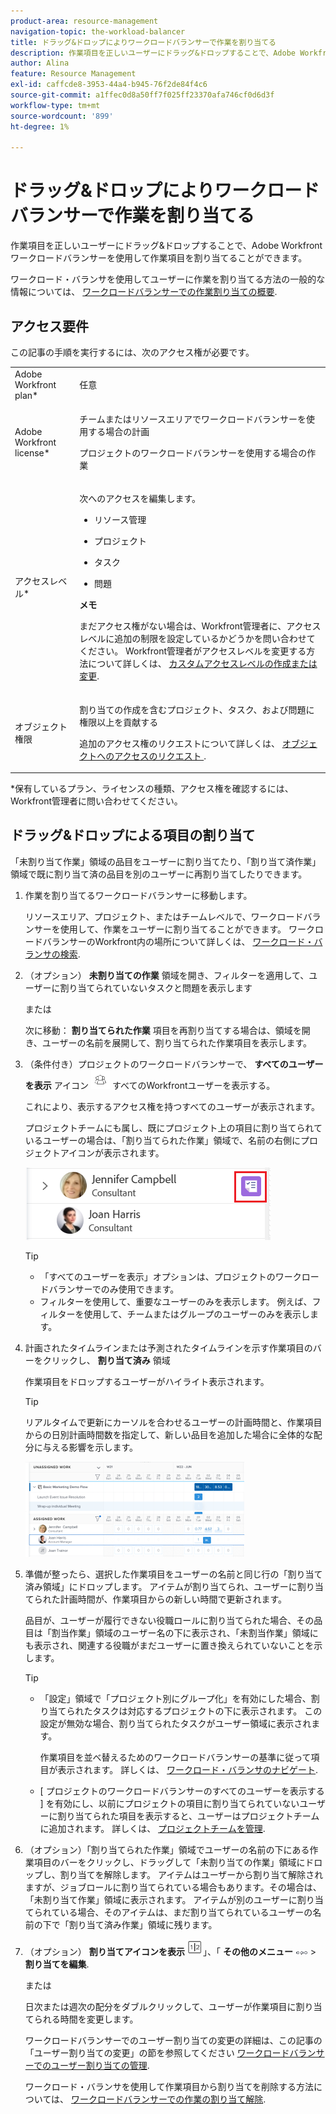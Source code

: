 ```yaml
---
product-area: resource-management
navigation-topic: the-workload-balancer
title: ドラッグ&ドロップによりワークロードバランサーで作業を割り当てる
description: 作業項目を正しいユーザーにドラッグ&ドロップすることで、Adobe Workfrontワークロードバランサーを使用して作業項目を割り当てることができます。
author: Alina
feature: Resource Management
exl-id: caffcde8-3953-44a4-b945-76f2de84f4c6
source-git-commit: a1ffec0d8a50ff7f025ff23370afa746cf0d6d3f
workflow-type: tm+mt
source-wordcount: '899'
ht-degree: 1%

---
```


# ドラッグ&amp;ドロップによりワークロードバランサーで作業を割り当てる

<!--remove production and preview preferences at release-->

作業項目を正しいユーザーにドラッグ&amp;ドロップすることで、Adobe Workfrontワークロードバランサーを使用して作業項目を割り当てることができます。

ワークロード・バランサを使用してユーザーに作業を割り当てる方法の一般的な情報については、 [ワークロードバランサーでの作業割り当ての概要](../../resource-mgmt/workload-balancer/assign-work-in-workload-balancer.md).

## アクセス要件

この記事の手順を実行するには、次のアクセス権が必要です。

<table style="table-layout:auto"> 
 <col> 
 <col> 
 <tbody> 
  <tr> 
   <td role="rowheader">Adobe Workfront plan*</td> 
   <td> <p>任意 </p> </td> 
  </tr> 
  <tr> 
   <td role="rowheader">Adobe Workfront license*</td> 
   <td> <p>チームまたはリソースエリアでワークロードバランサーを使用する場合の計画 </p>
   <p>プロジェクトのワークロードバランサーを使用する場合の作業 </p>
 </td> 
  </tr> 
  <tr> 
   <td role="rowheader">アクセスレベル*</td> 
   <td> <p>次へのアクセスを編集します。</p> 
    <ul> 
     <li> <p>リソース管理</p> </li> 
     <li> <p>プロジェクト</p> </li> 
     <li> <p>タスク</p> </li> 
     <li> <p>問題</p> </li> 
    </ul> <p><b>メモ</b>

まだアクセス権がない場合は、Workfront管理者に、アクセスレベルに追加の制限を設定しているかどうかを問い合わせてください。 Workfront管理者がアクセスレベルを変更する方法について詳しくは、 <a href="../../administration-and-setup/add-users/configure-and-grant-access/create-modify-access-levels.md" class="MCXref xref">カスタムアクセスレベルの作成または変更</a>.</p> </td>
</tr> 
  <tr> 
   <td role="rowheader">オブジェクト権限</td> 
   <td> <p>割り当ての作成を含むプロジェクト、タスク、および問題に権限以上を貢献する</p> <p>追加のアクセス権のリクエストについて詳しくは、 <a href="../../workfront-basics/grant-and-request-access-to-objects/request-access.md" class="MCXref xref">オブジェクトへのアクセスのリクエスト </a>.</p> </td> 
  </tr> 
 </tbody> 
</table>

&#42;保有しているプラン、ライセンスの種類、アクセス権を確認するには、Workfront管理者に問い合わせてください。

## ドラッグ&amp;ドロップによる項目の割り当て

「未割り当て作業」領域の品目をユーザーに割り当てたり、「割り当て済作業」領域で既に割り当て済の品目を別のユーザーに再割り当てしたりできます。

1. 作業を割り当てるワークロードバランサーに移動します。

   リソースエリア、プロジェクト、またはチームレベルで、ワークロードバランサーを使用して、作業をユーザーに割り当てることができます。 ワークロードバランサーのWorkfront内の場所について詳しくは、 [ワークロード・バランサの検索](../../resource-mgmt/workload-balancer/locate-workload-balancer.md).

1. （オプション） **未割り当ての作業** 領域を開き、フィルターを適用して、ユーザーに割り当てられていないタスクと問題を表示します

   または

   次に移動： **割り当てられた作業** 項目を再割り当てする場合は、領域を開き、ユーザーの名前を展開して、割り当てられた作業項目を表示します。

1. （条件付き）プロジェクトのワークロードバランサーで、 **すべてのユーザーを表示** アイコン ![](assets/show-all-users-icon-project-workload-balancer.png) すべてのWorkfrontユーザーを表示する。

   これにより、表示するアクセス権を持つすべてのユーザーが表示されます。

   プロジェクトチームにも属し、既にプロジェクト上の項目に割り当てられているユーザーの場合は、「割り当てられた作業」領域で、名前の右側にプロジェクトアイコンが表示されます。

   ![](assets/user-on-the-project-indicator-highlighted-project-workload-balancer.png)


   >[!TIP]
   >
   >* 「すべてのユーザーを表示」オプションは、プロジェクトのワークロードバランサーでのみ使用できます。
   >* フィルターを使用して、重要なユーザーのみを表示します。 例えば、フィルターを使用して、チームまたはグループのユーザーのみを表示します。




1. 計画されたタイムラインまたは予測されたタイムラインを示す作業項目のバーをクリックし、 **割り当て済み** 領域

   作業項目をドロップするユーザーがハイライト表示されます。

   >[!TIP]
   >
   >リアルタイムで更新にカーソルを合わせるユーザーの計画時間と、作業項目からの日別計画時間数を指定して、新しい品目を追加した場合に全体的な配分に与える影響を示します。

   ![](assets/drag-drop-item-from-unassigned-to-assigned-wb-nwe-350x152.png)

1. 準備が整ったら、選択した作業項目をユーザーの名前と同じ行の「割り当て済み領域」にドロップします。 アイテムが割り当てられ、ユーザーに割り当てられた計画時間が、作業項目からの新しい時間で更新されます。

   品目が、ユーザーが履行できない役職ロールに割り当てられた場合、その品目は「割当作業」領域のユーザー名の下に表示され、「未割当作業」領域にも表示され、関連する役職がまだユーザーに置き換えられていないことを示します。

   >[!TIP]
   >
   >* 「設定」領域で「プロジェクト別にグループ化」を有効にした場合、割り当てられたタスクは対応するプロジェクトの下に表示されます。 この設定が無効な場合、割り当てられたタスクがユーザー領域に表示されます。
      >
      >
      >     作業項目を並べ替えるためのワークロードバランサーの基準に従って項目が表示されます。 詳しくは、 [ワークロード・バランサのナビゲート](../../resource-mgmt/workload-balancer/navigate-the-workload-balancer.md).
   >
   >
   >* [ プロジェクトのワークロードバランサーのすべてのユーザーを表示する ] を有効にし、以前にプロジェクトの項目に割り当てられていないユーザーに割り当てられた項目を表示すると、ユーザーはプロジェクトチームに追加されます。 詳しくは、 [プロジェクトチームを管理](../../manage-work/projects/planning-a-project/manage-project-team.md).



1. （オプション）「割り当てられた作業」領域でユーザーの名前の下にある作業項目のバーをクリックし、ドラッグして「未割り当ての作業」領域にドロップし、割り当てを解除します。 アイテムはユーザーから割り当て解除されますが、ジョブロールに割り当てられている場合もあります。その場合は、「未割り当て作業」領域に表示されます。 アイテムが別のユーザーに割り当てられている場合、そのアイテムは、まだ割り当てられているユーザーの名前の下で「割り当て済み作業」領域に残ります。
1. （オプション） **割り当てアイコンを表示** ![](assets/show-allocations-icon-small.png)」、「 **その他のメニュー** ![](assets/qs-more-menu.png) > **割り当てを編集**.

   <!--
   (make sure these are still called this, and that the icon has not changed)
   -->
   または

   日次または週次の配分をダブルクリックして、ユーザーが作業項目に割り当てられる時間を変更します。

   ワークロードバランサーでのユーザー割り当ての変更の詳細は、この記事の「ユーザー割り当ての変更」の節を参照してください [ワークロードバランサーでのユーザー割り当ての管理](../../resource-mgmt/workload-balancer/manage-user-allocations-workload-balancer.md).

   ワークロード・バランサを使用して作業項目から割り当てを削除する方法については、 [ワークロードバランサーでの作業の割り当て解除](../../resource-mgmt/workload-balancer/unassign-work-in-workload-balancer.md).

